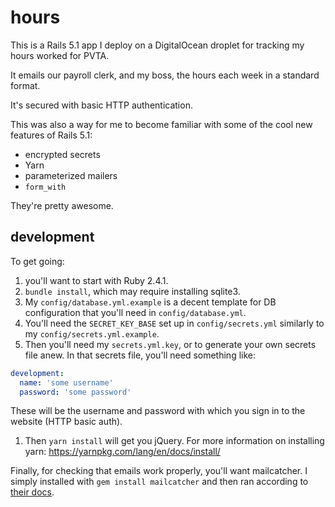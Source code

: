 # hours

This is a Rails 5.1 app I deploy on a DigitalOcean droplet for tracking my hours worked for PVTA.

It emails our payroll clerk, and my boss, the hours each week in a standard format.

It's secured with basic HTTP authentication.

This was also a way for me to become familiar with some of the cool new features of Rails 5.1:

+ encrypted secrets
+ Yarn
+ parameterized mailers
+ `form_with`

They're pretty awesome.

## development

To get going:

1. you'll want to start with Ruby 2.4.1.
1. `bundle install`, which may require installing sqlite3.
1. My `config/database.yml.example` is a decent template for DB configuration that you'll need in `config/database.yml`.
1. You'll need the `SECRET_KEY_BASE` set up in `config/secrets.yml` similarly to my `config/secrets.yml.example`.
1. Then you'll need my `secrets.yml.key`, or to generate your own secrets file anew. In that secrets file, you'll need something like:
  ```yml
  development:
    name: 'some username'
    password: 'some password'
  ```
  These will be the username and password with which you sign in to the website (HTTP basic auth).
1. Then `yarn install` will get you jQuery.
  For more information on installing yarn: https://yarnpkg.com/lang/en/docs/install/

Finally, for checking that emails work properly, you'll want mailcatcher.
I simply installed with `gem install mailcatcher` and then ran according to [their docs](https://mailcatcher.me/).
